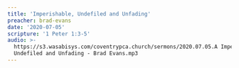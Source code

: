 ```yaml
---
title: 'Imperishable, Undefiled and Unfading'
preacher: brad-evans
date: '2020-07-05'
scripture: '1 Peter 1:3-5'
audio: >-
  https://s3.wasabisys.com/coventrypca.church/sermons/2020.07.05.A Imperishable,
  Undefiled and Unfading - Brad Evans.mp3
---
```

